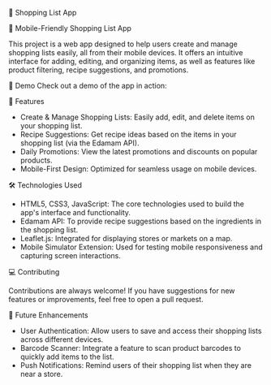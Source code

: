 🛒 Shopping List App

📱 Mobile-Friendly Shopping List App

This project is a web app designed to help users create and manage shopping lists easily, all from their mobile devices. It offers an intuitive interface for adding, editing, and organizing items, as well as features like product filtering, recipe suggestions, and promotions.

🎥 Demo
Check out a demo of the app in action:



🚀 Features
* Create & Manage Shopping Lists: Easily add, edit, and delete items on your shopping list.
* Recipe Suggestions: Get recipe ideas based on the items in your shopping list (via the Edamam API).
* Daily Promotions: View the latest promotions and discounts on popular products.
* Mobile-First Design: Optimized for seamless usage on mobile devices.

🛠️ Technologies Used
* HTML5, CSS3, JavaScript: The core technologies used to build the app's interface and functionality.
* Edamam API: To provide recipe suggestions based on the ingredients in the shopping list.
* Leaflet.js: Integrated for displaying stores or markets on a map.
* Mobile Simulator Extension: Used for testing mobile responsiveness and capturing screen interactions.

💻 Contributing

Contributions are always welcome! If you have suggestions for new features or improvements, feel free to open a pull request.


🔧 Future Enhancements
* User Authentication: Allow users to save and access their shopping lists across different devices.
* Barcode Scanner: Integrate a feature to scan product barcodes to quickly add items to the list.
* Push Notifications: Remind users of their shopping list when they are near a store.

